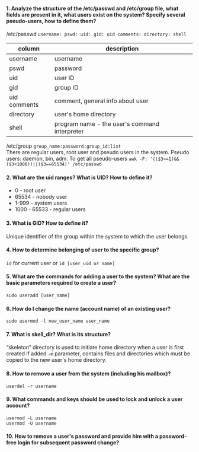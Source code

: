 #### 1. Analyze the structure of the /etc/passwd and /etc/group file, what fields are present in it, what users exist on the system? Specify several pseudo-users, how to define them?
/etc/passwd `username: pswd: uid: gid: uid comments: directory: shell`

| column       | description                                   |
|--------------|-----------------------------------------------|
| username     | username                                      |
| pswd         | password                                      |
| uid          | user ID                                       |
| gid          | group ID                                      |
| uid comments | comment, general info about user              |
| directory    | user's home directory                         |
| shell        | program name - the user's command interpreter |

/etc/group `group_name:password:group_id:list`
<br>There are regular users, root user and pseudo users in the system. Pseudo users: daemon, bin, adm. 
To get all pseudo-users 
`awk -F: '(($3>=1)&&($3<1000))||($3==65534)' /etc/passwd`
#### 2. What are the uid ranges? What is UID? How to define it?
  * 0 - root user
  * 65534 - nobody user
  * 1-999 - system users
  * 1000 - 65533 - regular users
#### 3. What is GID? How to define it?
Unique identifier of the group within the system to which the user belongs.
#### 4. How to determine belonging of user to the specific group?
`id` for current user or `id [user_uid or name]`
#### 5. What are the commands for adding a user to the system? What are the basic parameters required to create a user?
`sudo useradd [user_name]` 
#### 6. How do I change the name (account name) of an existing user?
`sudo usermod -l new_user_name user_name`
#### 7. What is skell_dir? What is its structure?
“skeleton” directory is used to initiate home directory when a user is first created if added `-m` parameter, contains files and directories which must be copied to the new user's home directory.
#### 8. How to remove a user from the system (including his mailbox)?
`userdel -r username`
#### 9. What commands and keys should be used to lock and unlock a user account?
```angular2html
usermod -L username
usermod -U username
```
#### 10. How to remove a user's password and provide him with a password-free login for subsequent password change?


